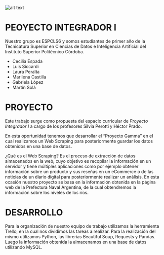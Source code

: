 ![alt text](image.jpg)
# PEOYECTO INTEGRADOR I
Nuestro grupo es ESPCLS6 y somos estudiantes de primer año de la Tecnicatura Superior en Ciencias de Datos e Inteligencia Artificial del Instituto Superior Politécnico Córdoba.

+ Cecilia Espada
+ Luis Siccardi
+ Laura Peralta
+ Marilena Castilla
+ Gabriela López
+ Martín Solá

# PROYECTO
Este trabajo surge como propuesta del espacio curricular de *Proyecto Integrador I* a cargo de los profesores Silvia Perotti y Héctor Prado.

En esta oportunidad tenemos que desarrollar el “Proyecto Gamma” en el cual realizamos un Web Scraping para posteriormente guardar los datos obtenidos en una base de datos.

¿Qué es el Web Scraping? Es el proceso de extracción de datos almacenados en la web, cuyo objetivo es recopilar la información en un servidor y tiene múltiples aplicaciones como por ejemplo obtener información sobre un producto y sus reseñas en un eCommerce o  de las noticias de un diario digital para posteriormente realizar un análisis.
En esta ocasión nuestro proyecto se basa en la información obtenida en la página web de la Prefectura Naval Argentina, de la cual obtendremos la información sobre los niveles de los ríos. 

# DESARROLLO
Para la organización de nuestro equipo de trabajo utilizamos la herramienta Trello, en la cual nos dividimos las tareas a realizar. Para la realización del mismo utilizamos Python, las librerías Beautiful Soup, Requests  y Pandas. Luego la información obtenida la almacenamos en una base de datos utilizando MySQL.
